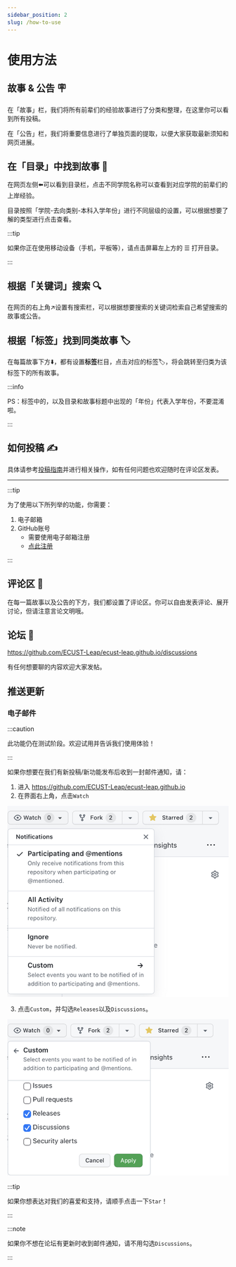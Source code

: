 ```yaml
---
sidebar_position: 2
slug: /how-to-use
---
```

# 使用方法

## 故事 & 公告 🪧

在「故事」栏，我们将所有前辈们的经验故事进行了分类和整理，在这里你可以看到所有投稿。

在「公告」栏，我们将重要信息进行了单独页面的提取，以便大家获取最新须知和网页进展。

## 在「目录」中找到故事 👀

在网页左侧⬅️可以看到目录栏，点击不同学院名称可以查看到对应学院的前辈们的上岸经验。

目录按照「学院-去向类别-本科入学年份」进行不同层级的设置，可以根据想要了解的类型进行点击查看。

:::tip

如果你正在使用移动设备（手机，平板等），请点击屏幕左上方的 ☰ 打开目录。

:::

## 根据「关键词」搜索 🔍

在网页的右上角↗️设置有搜索栏，可以根据想要搜索的关键词检索自己希望搜索的故事或公告。

## 根据「标签」找到同类故事 🏷️

在每篇故事下方⬇️，都有设置**标签**栏目，点击对应的标签🏷，将会跳转至归类为该标签下的所有故事。

:::info

PS：标签中的，以及目录和故事标题中出现的「年份」代表入学年份，不要混淆啦。

:::

## 如何投稿 ✍️

具体请参考[投稿指南](./how-to-contribute)并进行相关操作，如有任何问题也欢迎随时在评论区发表。

---

:::tip

为了使用以下所列举的功能，你需要：

1. 电子邮箱
2. GitHub账号
   - 需要使用电子邮箱注册
   - [点此注册](https://github.com/signup)

:::

## 评论区 💬

在每一篇故事以及公告的下方，我们都设置了评论区。你可以自由发表评论、展开讨论，但请注意言论文明哦。

## 论坛 🥳

https://github.com/ECUST-Leap/ecust-leap.github.io/discussions

有任何想要聊的内容欢迎大家发帖。

## 推送更新

### 电子邮件

:::caution

此功能仍在测试阶段。欢迎试用并告诉我们使用体验！

:::

如果你想要在我们有新投稿/新功能发布后收到一封邮件通知，请：
1. 进入 https://github.com/ECUST-Leap/ecust-leap.github.io
2. 在界面右上角，点击`Watch`

![watch](watch.jpeg)

3. 点击`Custom`，并勾选`Releases`以及`Discussions`。

![custom](custom.jpeg)

:::tip

如果你想表达对我们的喜爱和支持，请顺手点击一下`Star`！

:::

:::note

如果你不想在论坛有更新时收到邮件通知，请不用勾选`Discussions`。

:::